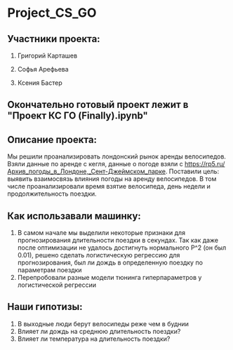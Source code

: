 # Project_CS_GO
## Участники проекта: 
1) Григорий Карташев 

2) Софья Арефьева 

3) Ксения Бастер 

## Окончательно готовый проект лежит в "Проект КС ГО (Finally).ipynb"

## Описание проекта: 
Мы решили проанализировать лондонский рынок аренды велосипедов. Взяли данные по аренде с кегля, данные о погоде взяли с https://rp5.ru/Архив_погоды_в_Лондоне,_Сент-Джеймском_парке. Поставили цель: выявить взаимосвязь влияния погоды на аренду велосипедов. В том числе проанализировали время взятие велосипеда, день недели и продолжительность поездки. 

## Как использавали машинку:
1. В самом начале мы выделили некоторые признаки для прогнозирования длительности поездки в секундах. Так как даже после оптимизации не удалось достигнуть нормального Р^2 (он был 0.01), решено сделать логистическую регрессию для прогнозирования, был ли дождь в определенную поездку по параметрам поездки
2. Перепробовали разные модели тюнинга гиперпараметров у логистической регрессии

## Наши гипотизы: 
1) В выходные люди берут велосипеды реже чем в буднии
2) Влияет ли дождь на среднюю длительность поездки?
3) Влияет ли температура на длительность поездки?




